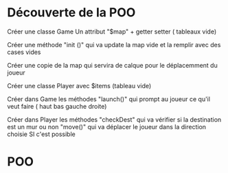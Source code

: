 # Découverte de la POO

  Créer une classe Game 
  Un attribut "$map" + getter setter ( tableaux vide)
  
  Créer une méthode "init ()" qui va update la map vide et la remplir avec des cases vides
  
  Créer une copie de la map qui servira de calque pour le déplacemment du joueur
  
  Créer une classe Player avec $items (tableau vide)
  
  Créer dans Game les méthodes "launch()" qui prompt au joueur ce qu'il veut faire ( haut bas gauche droite)
  
  Créer dans Player les méthodes "checkDest" qui va vérifier si la destination est un mur ou non 
  "move()" qui va déplacer le joueur 
  dans la direction choisie SI c'est possible

# POO

